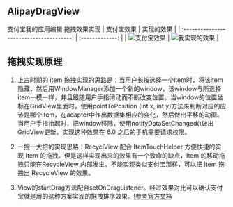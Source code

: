 ## AlipayDragView
支付宝我的应用编辑 拖拽效果实现
|                  支付宝效果                   |      实现的效果      |
| :--------------------------------------: | :-------------: |
| ![支付宝效果](https://ws3.sinaimg.cn/large/006tNc79ly1fnt8osfestg304r08waw3.gif) | ![ 我实现的效果](待补图) |

## 拖拽实现原理
1. 上古时期的 item 拖拽实现的思路是：当用户长按选择一个item时，将该item隐藏，然后用WindowManager添加一个新的window，该window与所选择item一模一样，并且跟随用户手指滑动而不断改变位置。当window的位置坐标在GridView里面时，使用pointToPosition (int x, int y)方法来判断对应的应该是哪个item，在adapter中作出数据集相应的变化，然后做出平移的动画。当用户手指抬起时，把window移除，使用notifyDataSetChanged()做出GridView更新。实现这种效果在 6.0 之后的手机需要请求权限。

2. 一搜一大把的实现思路：RecyclView 配合 ItemTouchHelper 方便快捷的实现 Item 的拖拽。但是这样实现出来的效果有一个致命的缺点，Item 的移动拖拽只能在RecycleView 内部发生。不能实现类似支付宝那样，可以把 Item 拖拽出 RecycleView 的效果。

3. View的startDrag方法配合setOnDragListener。经过效果对比可以确认支付宝就是用的这种方案实现的拖拽排序效果。[!参考官方文档](https://developer.android.google.cn/guide/topics/ui/drag-drop.html#AboutDragging)